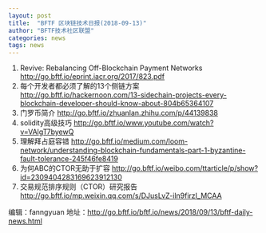```yaml
---
layout: post
title:  "BFTF 区块链技术日报(2018-09-13)"
author: "BFTF技术社区联盟"
categories: news
tags: news
---
```



1. Revive: Rebalancing Off-Blockchain Payment Networks  <http://go.bftf.io/eprint.iacr.org/2017/823.pdf>
2. 每个开发者都必须了解的13个侧链方案 <http://go.bftf.io/hackernoon.com/13-sidechain-projects-every-blockchain-developer-should-know-about-804b65364107>
3. 门罗币简介 <http://go.bftf.io/zhuanlan.zhihu.com/p/44139838>
4. solidity高级技巧 <http://go.bftf.io/www.youtube.com/watch?v=VAlgT7byewQ>
5. 理解拜占庭容错 <http://go.bftf.io/medium.com/loom-network/understanding-blockchain-fundamentals-part-1-byzantine-fault-tolerance-245f46fe8419>
6. 为何ABC的CTOR无助于扩容 <http://go.bftf.io/weibo.com/ttarticle/p/show?id=2309404283169623912130>
7. 交易规范排序规则（CTOR）研究报告 <http://go.bftf.io/mp.weixin.qq.com/s/DJusLvZ-iln9firzI_MCAA>

编辑：fanngyuan
地址：<http://go.bftf.io/bftf.io/news/2018/09/13/bftf-daily-news.html>
